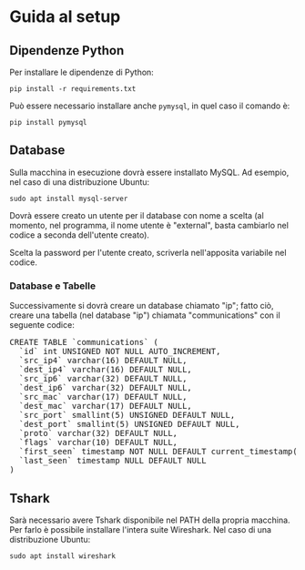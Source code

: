 # Guida al setup

## Dipendenze Python
Per installare le dipendenze di Python:

    pip install -r requirements.txt

Può essere necessario installare anche <code>pymysql</code>, in quel caso il
comando è:

    pip install pymysql

## Database
Sulla macchina in esecuzione dovrà essere installato MySQL. Ad esempio, nel
caso di una distribuzione Ubuntu:

    sudo apt install mysql-server

Dovrà essere creato un utente per il database con nome a scelta
(al momento, nel programma, il nome utente è "external", basta cambiarlo
nel codice a seconda dell'utente creato).

Scelta la password per l'utente creato, scriverla nell'apposita variabile
nel codice.

### Database e Tabelle
Successivamente si dovrà creare un database chiamato "ip"; fatto ciò,
creare una tabella (nel database "ip") chiamata "communications"
con il seguente codice:
<pre>
CREATE TABLE `communications` (
  `id` int UNSIGNED NOT NULL AUTO_INCREMENT,
  `src_ip4` varchar(16) DEFAULT NULL,
  `dest_ip4` varchar(16) DEFAULT NULL,
  `src_ip6` varchar(32) DEFAULT NULL,
  `dest_ip6` varchar(32) DEFAULT NULL,
  `src_mac` varchar(17) DEFAULT NULL,
  `dest_mac` varchar(17) DEFAULT NULL,
  `src_port` smallint(5) UNSIGNED DEFAULT NULL,
  `dest_port` smallint(5) UNSIGNED DEFAULT NULL,
  `proto` varchar(32) DEFAULT NULL,
  `flags` varchar(10) DEFAULT NULL,
  `first_seen` timestamp NOT NULL DEFAULT current_timestamp(),
  `last_seen` timestamp NULL DEFAULT NULL
)
</pre>


## Tshark
Sarà necessario avere Tshark disponibile nel PATH della propria macchina.
Per farlo è possibile installare l'intera suite Wireshark. Nel caso di una
distribuzione Ubuntu:

    sudo apt install wireshark
    
